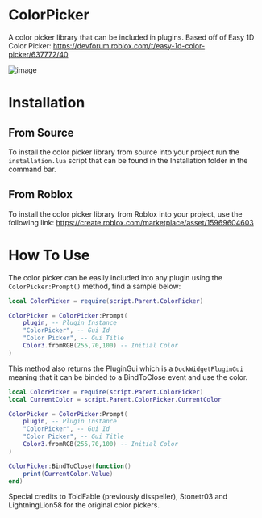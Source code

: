 # ColorPicker
A color picker library that can be included in plugins. Based off of Easy 1D Color Picker: https://devforum.roblox.com/t/easy-1d-color-picker/637772/40

![image](https://github.com/010DevX101/ColorPicker/assets/63361968/a7f5fb39-071f-4c70-8344-a6fd4cb9b3bf)

# Installation
## From Source
To install the color picker library from source into your project run the `installation.lua` script that can be found in the Installation folder in the command bar.

## From Roblox
To install the color picker library from Roblox into your project, use the following link: https://create.roblox.com/marketplace/asset/15969604603

# How To Use
The color picker can be easily included into any plugin using the `ColorPicker:Prompt()` method, find a sample below:
```lua
local ColorPicker = require(script.Parent.ColorPicker)

ColorPicker = ColorPicker:Prompt(
    plugin, -- Plugin Instance
    "ColorPicker", -- Gui Id
    "Color Picker", -- Gui Title
    Color3.fromRGB(255,70,100) -- Initial Color
)
```

This method also returns the PluginGui which is a `DockWidgetPluginGui` meaning that it can be binded to a BindToClose event and use the color.
```lua
local ColorPicker = require(script.Parent.ColorPicker)
local CurrentColor = script.Parent.ColorPicker.CurrentColor

ColorPicker = ColorPicker:Prompt(
    plugin, -- Plugin Instance
    "ColorPicker", -- Gui Id
    "Color Picker", -- Gui Title
    Color3.fromRGB(255,70,100) -- Initial Color
)

ColorPicker:BindToClose(function()
    print(CurrentColor.Value)
end)
```

Special credits to ToldFable (previously disspeller), Stonetr03 and LightningLion58 for the original color pickers.
